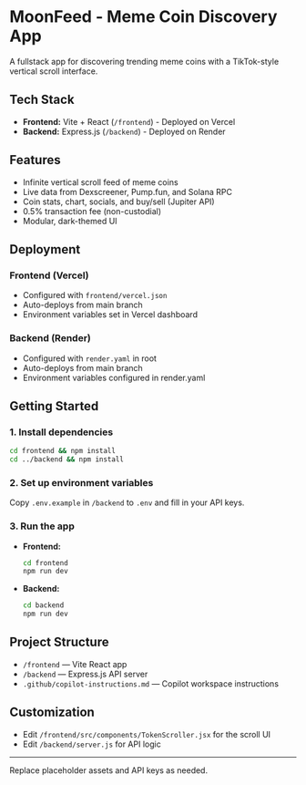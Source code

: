 # MoonFeed - Meme Coin Discovery App

A fullstack app for discovering trending meme coins with a TikTok-style vertical scroll interface.

## Tech Stack
- **Frontend:** Vite + React (`/frontend`) - Deployed on Vercel
- **Backend:** Express.js (`/backend`) - Deployed on Render

## Features
- Infinite vertical scroll feed of meme coins
- Live data from Dexscreener, Pump.fun, and Solana RPC
- Coin stats, chart, socials, and buy/sell (Jupiter API)
- 0.5% transaction fee (non-custodial)
- Modular, dark-themed UI

## Deployment

### Frontend (Vercel)
- Configured with `frontend/vercel.json`
- Auto-deploys from main branch
- Environment variables set in Vercel dashboard

### Backend (Render)
- Configured with `render.yaml` in root
- Auto-deploys from main branch
- Environment variables configured in render.yaml

## Getting Started

### 1. Install dependencies
```sh
cd frontend && npm install
cd ../backend && npm install
```

### 2. Set up environment variables
Copy `.env.example` in `/backend` to `.env` and fill in your API keys.

### 3. Run the app
- **Frontend:**
  ```sh
  cd frontend
  npm run dev
  ```
- **Backend:**
  ```sh
  cd backend
  npm run dev
  ```

## Project Structure
- `/frontend` — Vite React app
- `/backend` — Express.js API server
- `.github/copilot-instructions.md` — Copilot workspace instructions

## Customization
- Edit `/frontend/src/components/TokenScroller.jsx` for the scroll UI
- Edit `/backend/server.js` for API logic

---

Replace placeholder assets and API keys as needed.

